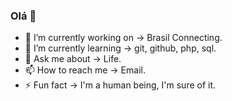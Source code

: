 ### Olá 👋

- 🔭 I’m currently working on -> Brasil Connecting.
- 🌱 I’m currently learning -> git, github, php, sql.
- 💬 Ask me about -> Life.
- 📫 How to reach me -> Email.
- ⚡ Fun fact -> I'm a human being, I'm sure of it.

